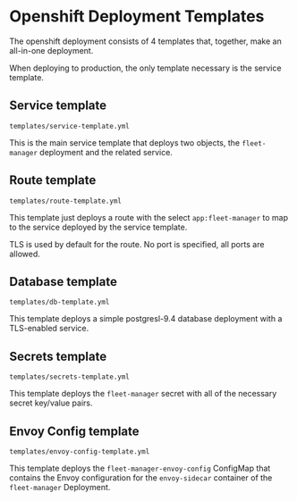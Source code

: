 # Openshift Deployment Templates

The openshift deployment consists of 4 templates that, together, make an all-in-one deployment.

When deploying to production, the only template necessary is the service template.

## Service template

`templates/service-template.yml`

This is the main service template that deploys two objects, the `fleet-manager` deployment and the related service.

## Route template

`templates/route-template.yml`

This template just deploys a route with the select `app:fleet-manager` to map to the service deployed by the service template.

TLS is used by default for the route. No port is specified, all ports are allowed.

## Database template

`templates/db-template.yml`

This template deploys a simple postgresl-9.4 database deployment with a TLS-enabled service.

## Secrets template

`templates/secrets-template.yml`

This template deploys the `fleet-manager` secret with all of the necessary secret key/value pairs.

## Envoy Config template

`templates/envoy-config-template.yml`

This template deploys the `fleet-manager-envoy-config` ConfigMap that contains the Envoy
configuration for the `envoy-sidecar` container of the `fleet-manager` Deployment.
